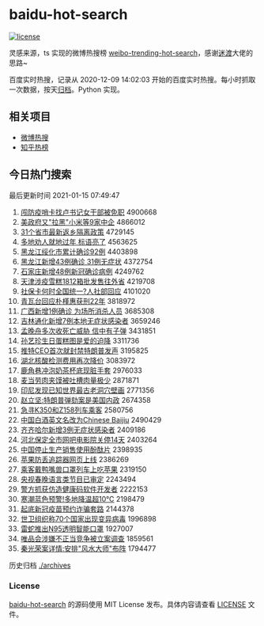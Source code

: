 # baidu-hot-search

[![license](https://img.shields.io/github/license/Arrackisarookie/baidu-hot-search)](https://github.com/Arrackisarookie/baidu-hot-search/blob/master/LICENSE)

灵感来源，ts 实现的微博热搜榜 [weibo-trending-hot-search](https://github.com/justjavac/weibo-trending-hot-search)，感谢[迷渡](https://github.com/justjavac)大佬的思路~

百度实时热搜，记录从 2020-12-09 14:02:03 开始的百度实时热搜。每小时抓取一次数据，按天[归档](./archives)。Python 实现。

## 相关项目
+ [微博热搜](https://github.com/Arrackisarookie/weibo-hot-search)
+ [知乎热榜](https://github.com/Arrackisarookie/zhihu-top-search)

## 今日热门搜索

<!-- Rank Begin -->

最后更新时间 2021-01-15 07:49:47

1. [闯防疫哨卡找卢书记女干部被免职](http://www.baidu.com/baidu?cl=3&tn=SE_baiduhomet8_jmjb7mjw&rsv_dl=fyb_top&fr=top1000&wd=%B4%B3%B7%C0%D2%DF%C9%DA%BF%A8%D5%D2%C2%AC%CA%E9%BC%C7%C5%AE%B8%C9%B2%BF%B1%BB%C3%E2%D6%B0) 4900668
1. [美政府又"拉黑"小米等9家中企](http://www.baidu.com/baidu?cl=3&tn=SE_baiduhomet8_jmjb7mjw&rsv_dl=fyb_top&fr=top1000&wd=%C3%C0%D5%FE%B8%AE%D3%D6%22%C0%AD%BA%DA%22%D0%A1%C3%D7%B5%C89%BC%D2%D6%D0%C6%F3) 4866012
1. [31个省市最新返乡隔离政策](http://www.baidu.com/baidu?cl=3&tn=SE_baiduhomet8_jmjb7mjw&rsv_dl=fyb_top&fr=top1000&wd=31%B8%F6%CA%A1%CA%D0%D7%EE%D0%C2%B7%B5%CF%E7%B8%F4%C0%EB%D5%FE%B2%DF) 4729145
1. [多地劝人就地过年 标语亮了](http://www.baidu.com/baidu?cl=3&tn=SE_baiduhomet8_jmjb7mjw&rsv_dl=fyb_top&fr=top1000&wd=%B6%E0%B5%D8%C8%B0%C8%CB%BE%CD%B5%D8%B9%FD%C4%EA%20%B1%EA%D3%EF%C1%C1%C1%CB) 4563625
1. [黑龙江绥化市累计确诊92例](http://www.baidu.com/baidu?cl=3&tn=SE_baiduhomet8_jmjb7mjw&rsv_dl=fyb_top&fr=top1000&wd=%BA%DA%C1%FA%BD%AD%CB%E7%BB%AF%CA%D0%C0%DB%BC%C6%C8%B7%D5%EF92%C0%FD) 4403898
1. [黑龙江新增43例确诊 31例无症状](http://www.baidu.com/baidu?cl=3&tn=SE_baiduhomet8_jmjb7mjw&rsv_dl=fyb_top&fr=top1000&wd=%BA%DA%C1%FA%BD%AD%D0%C2%D4%F643%C0%FD%C8%B7%D5%EF%2031%C0%FD%CE%DE%D6%A2%D7%B4) 4372754
1. [石家庄新增48例新冠确诊病例](http://www.baidu.com/baidu?cl=3&tn=SE_baiduhomet8_jmjb7mjw&rsv_dl=fyb_top&fr=top1000&wd=%CA%AF%BC%D2%D7%AF%D0%C2%D4%F648%C0%FD%D0%C2%B9%DA%C8%B7%D5%EF%B2%A1%C0%FD) 4249762
1. [天津涉疫雪糕1812箱批发售往外省](http://www.baidu.com/baidu?cl=3&tn=SE_baiduhomet8_jmjb7mjw&rsv_dl=fyb_top&fr=top1000&wd=%CC%EC%BD%F2%C9%E6%D2%DF%D1%A9%B8%E21812%CF%E4%C5%FA%B7%A2%CA%DB%CD%F9%CD%E2%CA%A1) 4219708
1. [社保卡何时全国统一?人社部回应](http://www.baidu.com/baidu?cl=3&tn=SE_baiduhomet8_jmjb7mjw&rsv_dl=fyb_top&fr=top1000&wd=%C9%E7%B1%A3%BF%A8%BA%CE%CA%B1%C8%AB%B9%FA%CD%B3%D2%BB%3F%C8%CB%C9%E7%B2%BF%BB%D8%D3%A6) 4101020
1. [青瓦台回应朴槿惠获刑22年](http://www.baidu.com/baidu?cl=3&tn=SE_baiduhomet8_jmjb7mjw&rsv_dl=fyb_top&fr=top1000&wd=%C7%E0%CD%DF%CC%A8%BB%D8%D3%A6%C6%D3%E9%C8%BB%DD%BB%F1%D0%CC22%C4%EA) 3818972
1. [广西新增1例确诊 为场所消杀人员](http://www.baidu.com/baidu?cl=3&tn=SE_baiduhomet8_jmjb7mjw&rsv_dl=fyb_top&fr=top1000&wd=%B9%E3%CE%F7%D0%C2%D4%F61%C0%FD%C8%B7%D5%EF%20%CE%AA%B3%A1%CB%F9%CF%FB%C9%B1%C8%CB%D4%B1) 3685308
1. [吉林通化新增7例本地无症状感染者](http://www.baidu.com/baidu?cl=3&tn=SE_baiduhomet8_jmjb7mjw&rsv_dl=fyb_top&fr=top1000&wd=%BC%AA%C1%D6%CD%A8%BB%AF%D0%C2%D4%F67%C0%FD%B1%BE%B5%D8%CE%DE%D6%A2%D7%B4%B8%D0%C8%BE%D5%DF) 3659246
1. [孟晚舟多次收死亡威胁 信中有子弹](http://www.baidu.com/baidu?cl=3&tn=SE_baiduhomet8_jmjb7mjw&rsv_dl=fyb_top&fr=top1000&wd=%C3%CF%CD%ED%D6%DB%B6%E0%B4%CE%CA%D5%CB%C0%CD%F6%CD%FE%D0%B2%20%D0%C5%D6%D0%D3%D0%D7%D3%B5%AF) 3431851
1. [孙艺珍生日蛋糕图是爱的迫降](http://www.baidu.com/baidu?cl=3&tn=SE_baiduhomet8_jmjb7mjw&rsv_dl=fyb_top&fr=top1000&wd=%CB%EF%D2%D5%D5%E4%C9%FA%C8%D5%B5%B0%B8%E2%CD%BC%CA%C7%B0%AE%B5%C4%C6%C8%BD%B5) 3311736
1. [推特CEO首次就封禁特朗普发声](http://www.baidu.com/baidu?cl=3&tn=SE_baiduhomet8_jmjb7mjw&rsv_dl=fyb_top&fr=top1000&wd=%CD%C6%CC%D8CEO%CA%D7%B4%CE%BE%CD%B7%E2%BD%FB%CC%D8%C0%CA%C6%D5%B7%A2%C9%F9) 3195825
1. [湖北核酸检测费用再次降价](http://www.baidu.com/baidu?cl=3&tn=SE_baiduhomet8_jmjb7mjw&rsv_dl=fyb_top&fr=top1000&wd=%BA%FE%B1%B1%BA%CB%CB%E1%BC%EC%B2%E2%B7%D1%D3%C3%D4%D9%B4%CE%BD%B5%BC%DB) 3083972
1. [鹿角巷冲泡奶茶杯底现脏手套](http://www.baidu.com/baidu?cl=3&tn=SE_baiduhomet8_jmjb7mjw&rsv_dl=fyb_top&fr=top1000&wd=%C2%B9%BD%C7%CF%EF%B3%E5%C5%DD%C4%CC%B2%E8%B1%AD%B5%D7%CF%D6%D4%E0%CA%D6%CC%D7) 2976033
1. [麦当劳肉夹馍被吐槽肉量极少](http://www.baidu.com/baidu?cl=3&tn=SE_baiduhomet8_jmjb7mjw&rsv_dl=fyb_top&fr=top1000&wd=%C2%F3%B5%B1%C0%CD%C8%E2%BC%D0%E2%C9%B1%BB%CD%C2%B2%DB%C8%E2%C1%BF%BC%AB%C9%D9) 2871871
1. [印尼发现已知世界最古老洞穴壁画](http://www.baidu.com/baidu?cl=3&tn=SE_baiduhomet8_jmjb7mjw&rsv_dl=fyb_top&fr=top1000&wd=%D3%A1%C4%E1%B7%A2%CF%D6%D2%D1%D6%AA%CA%C0%BD%E7%D7%EE%B9%C5%C0%CF%B6%B4%D1%A8%B1%DA%BB%AD) 2771356
1. [赵立坚:特朗普弹劾案是美国内政](http://www.baidu.com/baidu?cl=3&tn=SE_baiduhomet8_jmjb7mjw&rsv_dl=fyb_top&fr=top1000&wd=%D5%D4%C1%A2%BC%E1%3A%CC%D8%C0%CA%C6%D5%B5%AF%DB%C0%B0%B8%CA%C7%C3%C0%B9%FA%C4%DA%D5%FE) 2674358
1. [急寻K350和Z158列车乘客](http://www.baidu.com/baidu?cl=3&tn=SE_baiduhomet8_jmjb7mjw&rsv_dl=fyb_top&fr=top1000&wd=%BC%B1%D1%B0K350%BA%CDZ158%C1%D0%B3%B5%B3%CB%BF%CD) 2580756
1. [中国白酒英文名改为Chinese Baijiu](http://www.baidu.com/baidu?cl=3&tn=SE_baiduhomet8_jmjb7mjw&rsv_dl=fyb_top&fr=top1000&wd=%D6%D0%B9%FA%B0%D7%BE%C6%D3%A2%CE%C4%C3%FB%B8%C4%CE%AAChinese%20Baijiu) 2490429
1. [齐齐哈尔新增3例无症状感染者](http://www.baidu.com/baidu?cl=3&tn=SE_baiduhomet8_jmjb7mjw&rsv_dl=fyb_top&fr=top1000&wd=%C6%EB%C6%EB%B9%FE%B6%FB%D0%C2%D4%F63%C0%FD%CE%DE%D6%A2%D7%B4%B8%D0%C8%BE%D5%DF) 2409186
1. [河北保定全市网吧电影院关停14天](http://www.baidu.com/baidu?cl=3&tn=SE_baiduhomet8_jmjb7mjw&rsv_dl=fyb_top&fr=top1000&wd=%BA%D3%B1%B1%B1%A3%B6%A8%C8%AB%CA%D0%CD%F8%B0%C9%B5%E7%D3%B0%D4%BA%B9%D8%CD%A314%CC%EC) 2403264
1. [中国停止生产销售使用酚酞片](http://www.baidu.com/baidu?cl=3&tn=SE_baiduhomet8_jmjb7mjw&rsv_dl=fyb_top&fr=top1000&wd=%D6%D0%B9%FA%CD%A3%D6%B9%C9%FA%B2%FA%CF%FA%CA%DB%CA%B9%D3%C3%B7%D3%CC%AA%C6%AC) 2398935
1. [苹果防丢追踪器网页上线](http://www.baidu.com/baidu?cl=3&tn=SE_baiduhomet8_jmjb7mjw&rsv_dl=fyb_top&fr=top1000&wd=%C6%BB%B9%FB%B7%C0%B6%AA%D7%B7%D7%D9%C6%F7%CD%F8%D2%B3%C9%CF%CF%DF) 2386269
1. [乘客戴鸭嘴兽口罩列车上吃苹果](http://www.baidu.com/baidu?cl=3&tn=SE_baiduhomet8_jmjb7mjw&rsv_dl=fyb_top&fr=top1000&wd=%B3%CB%BF%CD%B4%F7%D1%BC%D7%EC%CA%DE%BF%DA%D5%D6%C1%D0%B3%B5%C9%CF%B3%D4%C6%BB%B9%FB) 2319150
1. [央视春晚语言类节目已审定](http://www.baidu.com/baidu?cl=3&tn=SE_baiduhomet8_jmjb7mjw&rsv_dl=fyb_top&fr=top1000&wd=%D1%EB%CA%D3%B4%BA%CD%ED%D3%EF%D1%D4%C0%E0%BD%DA%C4%BF%D2%D1%C9%F3%B6%A8) 2243494
1. [警方抓获仿造健康码软件开发者](http://www.baidu.com/baidu?cl=3&tn=SE_baiduhomet8_jmjb7mjw&rsv_dl=fyb_top&fr=top1000&wd=%BE%AF%B7%BD%D7%A5%BB%F1%B7%C2%D4%EC%BD%A1%BF%B5%C2%EB%C8%ED%BC%FE%BF%AA%B7%A2%D5%DF) 2222153
1. [寒潮蓝色预警!多地降温超10℃](http://www.baidu.com/baidu?cl=3&tn=SE_baiduhomet8_jmjb7mjw&rsv_dl=fyb_top&fr=top1000&wd=%BA%AE%B3%B1%C0%B6%C9%AB%D4%A4%BE%AF%21%B6%E0%B5%D8%BD%B5%CE%C2%B3%AC10%A1%E6) 2198479
1. [起底新冠疫苗预约诈骗套路](http://www.baidu.com/baidu?cl=3&tn=SE_baiduhomet8_jmjb7mjw&rsv_dl=fyb_top&fr=top1000&wd=%C6%F0%B5%D7%D0%C2%B9%DA%D2%DF%C3%E7%D4%A4%D4%BC%D5%A9%C6%AD%CC%D7%C2%B7) 2144378
1. [世卫组织称70个国家出现变异病毒](http://www.baidu.com/baidu?cl=3&tn=SE_baiduhomet8_jmjb7mjw&rsv_dl=fyb_top&fr=top1000&wd=%CA%C0%CE%C0%D7%E9%D6%AF%B3%C670%B8%F6%B9%FA%BC%D2%B3%F6%CF%D6%B1%E4%D2%EC%B2%A1%B6%BE) 1996898
1. [雷蛇推出N95透明智能口罩](http://www.baidu.com/baidu?cl=3&tn=SE_baiduhomet8_jmjb7mjw&rsv_dl=fyb_top&fr=top1000&wd=%C0%D7%C9%DF%CD%C6%B3%F6N95%CD%B8%C3%F7%D6%C7%C4%DC%BF%DA%D5%D6) 1927007
1. [唯品会涉嫌不正当竞争被立案调查](http://www.baidu.com/baidu?cl=3&tn=SE_baiduhomet8_jmjb7mjw&rsv_dl=fyb_top&fr=top1000&wd=%CE%A8%C6%B7%BB%E1%C9%E6%CF%D3%B2%BB%D5%FD%B5%B1%BE%BA%D5%F9%B1%BB%C1%A2%B0%B8%B5%F7%B2%E9) 1859561
1. [秦光荣案详情:安排"风水大师"布阵](http://www.baidu.com/baidu?cl=3&tn=SE_baiduhomet8_jmjb7mjw&rsv_dl=fyb_top&fr=top1000&wd=%C7%D8%B9%E2%C8%D9%B0%B8%CF%EA%C7%E9%3A%B0%B2%C5%C5%22%B7%E7%CB%AE%B4%F3%CA%A6%22%B2%BC%D5%F3) 1794477
<!-- Rank End -->

历史归档 [./archives](./archives)

### License

[baidu-hot-search](https://github.com/Arrackisarookie/baidu-hot-search) 的源码使用 MIT License 发布。具体内容请查看 [LICENSE](./LICENSE) 文件。
